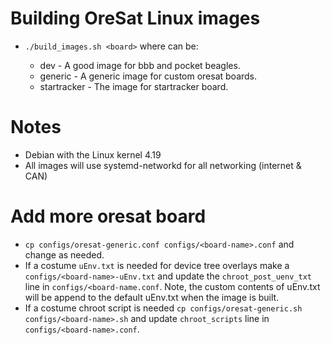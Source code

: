 # Building OreSat Linux images
- `./build_images.sh <board>` where <board> can be:
    - dev - A good image for bbb and pocket beagles.
    - generic - A generic image for custom oresat boards.
    - startracker - The image for startracker board.

# Notes
- Debian with the Linux kernel 4.19
- All images will use systemd-networkd for all networking (internet & CAN)

# Add more oresat board
- `cp configs/oresat-generic.conf configs/<board-name>.conf` and change as needed.
- If a costume `uEnv.txt` is needed for device tree overlays make a `configs/<board-name>-uEnv.txt` and update the `chroot_post_uenv_txt` line in `configs/<board-name.conf`. Note, the custom contents of uEnv.txt will be append to the default uEnv.txt when the image is built.
- If a costume chroot script is needed `cp configs/oresat-generic.sh configs/<board-name>.sh` and update `chroot_scripts` line in `configs/<board-name>.conf`.
